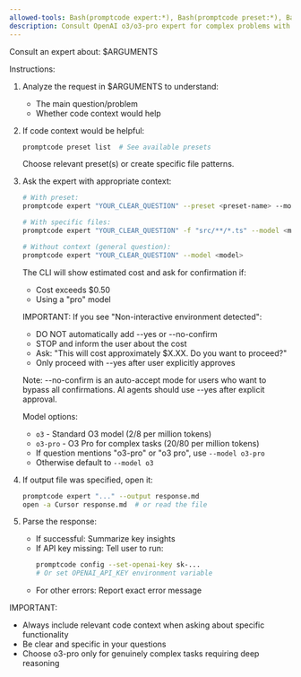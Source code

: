 ```yaml
---
allowed-tools: Bash(promptcode expert:*), Bash(promptcode preset:*), Bash(open -a Cursor:*), Read(/tmp/expert-*:*)
description: Consult OpenAI o3/o3-pro expert for complex problems with code context
---
```

Consult an expert about: $ARGUMENTS

Instructions:
1. Analyze the request in $ARGUMENTS to understand:
   - The main question/problem
   - Whether code context would help

2. If code context would be helpful:
   ```bash
   promptcode preset list  # See available presets
   ```
   
   Choose relevant preset(s) or create specific file patterns.

3. Ask the expert with appropriate context:
   ```bash
   # With preset:
   promptcode expert "YOUR_CLEAR_QUESTION" --preset <preset-name> --model <model>
   
   # With specific files:
   promptcode expert "YOUR_CLEAR_QUESTION" -f "src/**/*.ts" --model <model>
   
   # Without context (general question):
   promptcode expert "YOUR_CLEAR_QUESTION" --model <model>
   ```
   
   The CLI will show estimated cost and ask for confirmation if:
   - Cost exceeds $0.50
   - Using a "pro" model
   
   IMPORTANT: If you see "Non-interactive environment detected":
   - DO NOT automatically add --yes or --no-confirm
   - STOP and inform the user about the cost
   - Ask: "This will cost approximately $X.XX. Do you want to proceed?"
   - Only proceed with --yes after user explicitly approves
   
   Note: --no-confirm is an auto-accept mode for users who want to bypass
   all confirmations. AI agents should use --yes after explicit approval.
   
   Model options:
   - `o3` - Standard O3 model ($2/$8 per million tokens)
   - `o3-pro` - O3 Pro for complex tasks ($20/$80 per million tokens)
   - If question mentions "o3-pro" or "o3 pro", use `--model o3-pro`
   - Otherwise default to `--model o3`

4. If output file was specified, open it:
   ```bash
   promptcode expert "..." --output response.md
   open -a Cursor response.md  # or read the file
   ```

5. Parse the response:
   - If successful: Summarize key insights
   - If API key missing: Tell user to run:
     ```bash
     promptcode config --set-openai-key sk-...
     # Or set OPENAI_API_KEY environment variable
     ```
   - For other errors: Report exact error message

IMPORTANT: 
- Always include relevant code context when asking about specific functionality
- Be clear and specific in your questions
- Choose o3-pro only for genuinely complex tasks requiring deep reasoning
